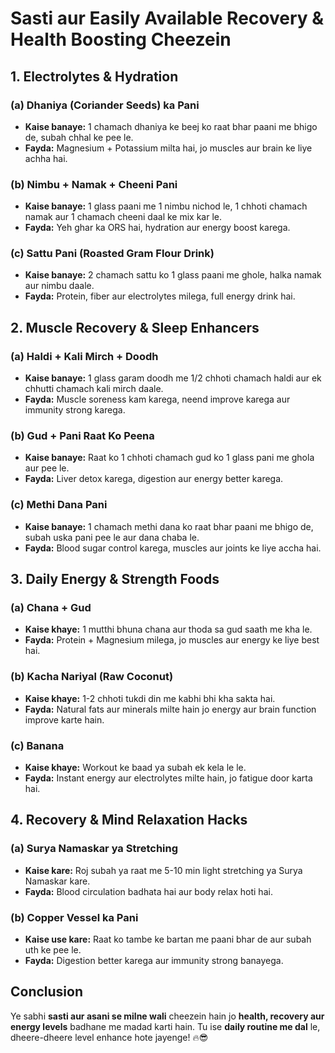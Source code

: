 # Sasti aur Easily Available Recovery & Health Boosting Cheezein

## 1. **Electrolytes & Hydration**

### **(a) Dhaniya (Coriander Seeds) ka Pani**
- **Kaise banaye:** 1 chamach dhaniya ke beej ko raat bhar paani me bhigo de, subah chhal ke pee le.
- **Fayda:** Magnesium + Potassium milta hai, jo muscles aur brain ke liye achha hai.

### **(b) Nimbu + Namak + Cheeni Pani**
- **Kaise banaye:** 1 glass paani me 1 nimbu nichod le, 1 chhoti chamach namak aur 1 chamach cheeni daal ke mix kar le.
- **Fayda:** Yeh ghar ka ORS hai, hydration aur energy boost karega.

### **(c) Sattu Pani (Roasted Gram Flour Drink)**
- **Kaise banaye:** 2 chamach sattu ko 1 glass paani me ghole, halka namak aur nimbu daale.
- **Fayda:** Protein, fiber aur electrolytes milega, full energy drink hai.

## 2. **Muscle Recovery & Sleep Enhancers**

### **(a) Haldi + Kali Mirch + Doodh**
- **Kaise banaye:** 1 glass garam doodh me 1/2 chhoti chamach haldi aur ek chhutti chamach kali mirch daale.
- **Fayda:** Muscle soreness kam karega, neend improve karega aur immunity strong karega.

### **(b) Gud + Pani Raat Ko Peena**
- **Kaise banaye:** Raat ko 1 chhoti chamach gud ko 1 glass pani me ghola aur pee le.
- **Fayda:** Liver detox karega, digestion aur energy better karega.

### **(c) Methi Dana Pani**
- **Kaise banaye:** 1 chamach methi dana ko raat bhar paani me bhigo de, subah uska pani pee le aur dana chaba le.
- **Fayda:** Blood sugar control karega, muscles aur joints ke liye accha hai.

## 3. **Daily Energy & Strength Foods**

### **(a) Chana + Gud**
- **Kaise khaye:** 1 mutthi bhuna chana aur thoda sa gud saath me kha le.
- **Fayda:** Protein + Magnesium milega, jo muscles aur energy ke liye best hai.

### **(b) Kacha Nariyal (Raw Coconut)**
- **Kaise khaye:** 1-2 chhoti tukdi din me kabhi bhi kha sakta hai.
- **Fayda:** Natural fats aur minerals milte hain jo energy aur brain function improve karte hain.

### **(c) Banana**
- **Kaise khaye:** Workout ke baad ya subah ek kela le le.
- **Fayda:** Instant energy aur electrolytes milte hain, jo fatigue door karta hai.

## 4. **Recovery & Mind Relaxation Hacks**

### **(a) Surya Namaskar ya Stretching**
- **Kaise kare:** Roj subah ya raat me 5-10 min light stretching ya Surya Namaskar kare.
- **Fayda:** Blood circulation badhata hai aur body relax hoti hai.

### **(b) Copper Vessel ka Pani**
- **Kaise use kare:** Raat ko tambe ke bartan me paani bhar de aur subah uth ke pee le.
- **Fayda:** Digestion better karega aur immunity strong banayega.

## **Conclusion**
Ye sabhi **sasti aur asani se milne wali** cheezein hain jo **health, recovery aur energy levels** badhane me madad karti hain. Tu ise **daily routine me dal** le, dheere-dheere level enhance hote jayenge! 🔥😎

